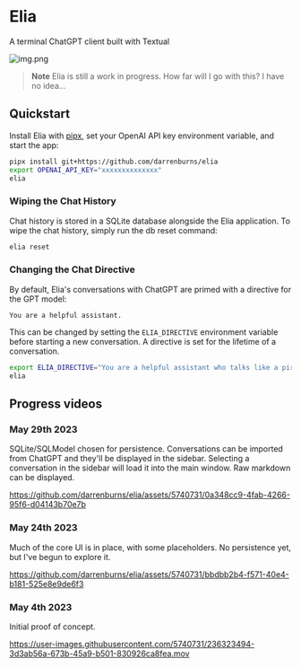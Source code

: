 # Elia

A terminal ChatGPT client built with Textual

![img.png](https://github.com/darrenburns/elia/assets/49741340/80453ed8-ec94-4095-b721-89d32d9fc327)

> **Note**
> Elia is still a work in progress. How far will I go with this? I have no idea...

## Quickstart

Install Elia with [pipx](https://github.com/pypa/pipx), set your OpenAI API key environment variable,
and start the app:

```bash
pipx install git+https://github.com/darrenburns/elia
export OPENAI_API_KEY="xxxxxxxxxxxxxx"
elia
```

### Wiping the Chat History

Chat history is stored in a SQLite database alongside the Elia application.
To wipe the chat history, simply run the db reset command:

```bash
elia reset
```

### Changing the Chat Directive

By default, Elia's conversations with ChatGPT are primed with a
directive for the GPT model:

`You are a helpful assistant.`

This can be changed by setting the `ELIA_DIRECTIVE` environment variable before
starting a new conversation. A directive is set for the lifetime of a conversation.

```bash
export ELIA_DIRECTIVE="You are a helpful assistant who talks like a pirate."
elia
```

## Progress videos

### May 29th 2023

SQLite/SQLModel chosen for persistence.
Conversations can be imported from ChatGPT and they'll be displayed in the sidebar.
Selecting a conversation in the sidebar will load it into the main window.
Raw markdown can be displayed.

https://github.com/darrenburns/elia/assets/5740731/0a348cc9-4fab-4266-95f6-d04143b70e7b

### May 24th 2023

Much of the core UI is in place, with some placeholders. No persistence yet, but I've begun to explore it.

https://github.com/darrenburns/elia/assets/5740731/bbdbb2b4-f571-40e4-b181-525e8e9de6f3

### May 4th 2023

Initial proof of concept.

https://user-images.githubusercontent.com/5740731/236323494-3d3ab56a-673b-45a9-b501-830926ca8fea.mov
